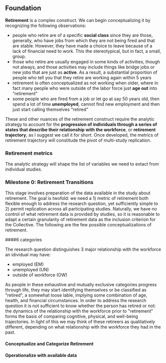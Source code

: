 ## Foundation

**Retirement** is a complex construct. We can begin conceptualizing it by recognizing the following observations:   
 - people who retire are of a specific **social class** since they are those, generally, who have jobs from which they are not being fired and that are stable. However, they have made a choice to leave because of a lack of financial need to work. This the stereotypical, but in fact, a small, group.  
 - those who retire are usually engaged in some kinds of activities, though not always, and those activities may include things like bridge jobs or new jobs that are just as **active**. As a result, a substantial proportion of people who tell you that they retire are working again within 5 years   
 - retirement is often conceptualized as not working when older, where in fact many people who were outside of the labor force just **age out** into “retirement”   
 - some people who are fired from a job or let go at say 50 years old, then spend a lot of time **unemployed**, cannot find new employment and then just start calling themselves “retired”    
 
These and other nuances of the retirement construct require the analytic strategy to account for the **progression of individuals through a series of states that describe their relationship with the workforce**, or **retirement trajectory**, as I suggest we call it for short. Once developed, the metrics of retirement trajectory will constitude the pivot of multi-study replication. 

### Retirement metrics


The analytic strategy will shape the list of variables we need to extact from individual studies. 

### Milestone 0: Retirement Transitions
This stage involves preparation of the data available in the study about retirement. The goal is twofold: we need a 1) metric of retirement both flexible enough to address the research question, yet sufficiently simple to 2) permit replication across all participating studies. Naturally, we have no control of what retirement data is provided by studies, so it is reasonable to adapt a certain granularity of retirement data as the inclusion criterion for the Collective. The following are the few possible conceptualizations of retirement.

####6 categories

The research question distinguishes 3 major relationship with the workforce an idividual may have:   
 - employed  (EM)  
 - unemployed (UN)   
 - outside of workforce (OW)    
 
As people in these exhaustive and mutually exclusive categories progress through life, they may start identifying themselves or be classified as "retired", a somewhat loose lable, implying some combination of age, health, and financial circumstances. In order to address the research question it is not sufficient to know whether the person has retired or not: the dynamics of the relationship with the workforce prior to "retirement" forms the basis of comparing cognitive, physical, and well-being trajectories. In light of this we may think of these retireers as qualitatively different, depending on what relationship with the workforce they had in the past.


#### Conceptualize and Categorize Retirement

#### Operationalize with available data